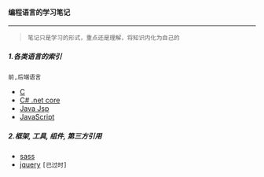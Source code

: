 #### 编程语言的学习笔记
----

> `笔记只是学习的形式，重点还是理解，将知识内化为自己的`


##### 1.各类语言的索引
`前,后端语言`

* [C ](https://github.com/east-learner/PL.Learning/tree/master/c)
* [C# .net core](https://github.com/kickgod/Rear-End/tree/master/CSharp)
* [Java Jsp](https://github.com/kickgod/Rear-End/tree/master/Java/JavaJSP)
* [JavaScript](https://github.com/kickgod/Front-End/tree/master/Javascript)


##### 2.框架, 工具, 组件, 第三方引用

* [sass](https://github.com/kickgod/Front-End/tree/master/Sass)
* [jquery](https://github.com/kickgod/Front-End/blob/master/Jquery/README.md) `[已过时]`
